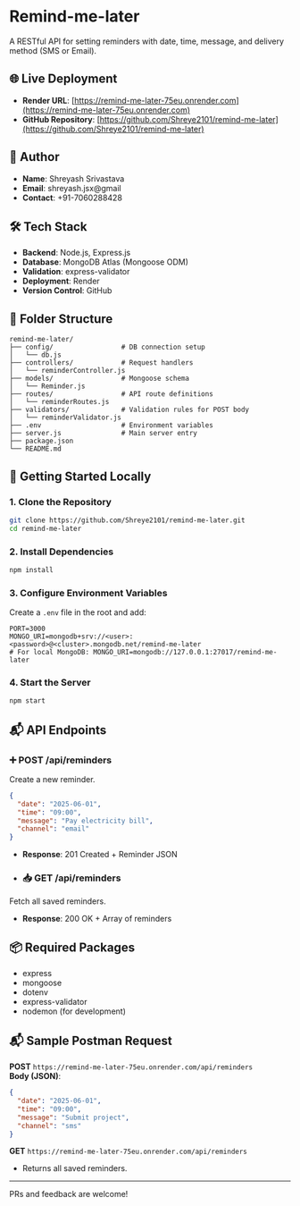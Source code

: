 # Remind-me-later

A RESTful API for setting reminders with date, time, message, and delivery method (SMS or Email).

## 🌐 Live Deployment
- **Render URL**: [https://remind-me-later-75eu.onrender.com](https://remind-me-later-75eu.onrender.com)
- **GitHub Repository**: [https://github.com/Shreye2101/remind-me-later](https://github.com/Shreye2101/remind-me-later)

## 👤 Author
- **Name**: Shreyash Srivastava
- **Email**: shreyash.jsx@gmail
- **Contact**: +91-7060288428

## 🛠️ Tech Stack
- **Backend**: Node.js, Express.js
- **Database**: MongoDB Atlas (Mongoose ODM)
- **Validation**: express-validator
- **Deployment**: Render
- **Version Control**: GitHub

## 📁 Folder Structure
```
remind-me-later/
├── config/                 # DB connection setup
│   └── db.js
├── controllers/            # Request handlers
│   └── reminderController.js
├── models/                 # Mongoose schema
│   └── Reminder.js
├── routes/                 # API route definitions
│   └── reminderRoutes.js
├── validators/             # Validation rules for POST body
│   └── reminderValidator.js
├── .env                    # Environment variables
├── server.js               # Main server entry
├── package.json
└── README.md
```

## 🚀 Getting Started Locally

### 1. Clone the Repository
```bash
git clone https://github.com/Shreye2101/remind-me-later.git
cd remind-me-later
```

### 2. Install Dependencies
```bash
npm install
```

### 3. Configure Environment Variables
Create a `.env` file in the root and add:
```env
PORT=3000
MONGO_URI=mongodb+srv://<user>:<password>@<cluster>.mongodb.net/remind-me-later
# For local MongoDB: MONGO_URI=mongodb://127.0.0.1:27017/remind-me-later
```

### 4. Start the Server
```bash
npm start
```

## 📬 API Endpoints

### ➕ POST /api/reminders
Create a new reminder.
```json
{
  "date": "2025-06-01",
  "time": "09:00",
  "message": "Pay electricity bill",
  "channel": "email"
}
```
- **Response**: 201 Created + Reminder JSON

- ### 📥 GET /api/reminders
Fetch all saved reminders.
- **Response**: 200 OK + Array of reminders


## 📦 Required Packages
- express
- mongoose
- dotenv
- express-validator
- nodemon (for development)

## 📬 Sample Postman Request

**POST** `https://remind-me-later-75eu.onrender.com/api/reminders`  
**Body (JSON)**:
```json
{
  "date": "2025-06-01",
  "time": "09:00",
  "message": "Submit project",
  "channel": "sms"
}
```
**GET** `https://remind-me-later-75eu.onrender.com/api/reminders`  
- Returns all saved reminders.

---
PRs and feedback are welcome!
